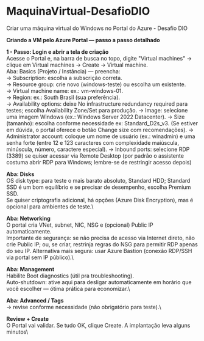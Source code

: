 # MaquinaVirtual-DesafioDIO
Criar uma máquina virtual do Windows no Portal do Azure - Desafio DIO

**Criando a VM pelo Azure Portal — passo a passo detalhado**

**1  - Passo: Login e abrir a tela de criação**\
Acesse o Portal e, na barra de busca no topo, digite "Virtual machines" 
→ clique em Virtual machines → Create → Virtual machine.\
Aba: Basics (Projeto / Instância) — preencha:\
→ Subscription: escolha a subscrição correta.\
→ Resource group: crie novo (windows-teste) ou escolha um existente.\
→ Virtual machine name: ex.: vm-windows-01.\
→ Region: ex.: South Brasil (sua preferência).\
→ Availability options: deixe No infrastructure redundancy required para testes; escolha Availability Zone/Set para produção.
→ Image: selecione uma imagem Windows (ex.: Windows Server 2022 Datacenter).
→ Size (tamanho): escolha conforme necessidade ex: Standard_D2s_v3. (Se estiver em dúvida, o portal oferece o botão Change size com recomendações).
→ Administrator account: coloque um nome de usuário (ex.: winadmin) e uma senha forte (entre 12 e 123 caracteres com complexidade maiúscula, minúscula, número, caractere especial). 
→ Inbound ports: selecione RDP (3389) se quiser acessar via Remote Desktop (por padrão o assistente costuma abrir RDP para Windows; lembre-se de restringir acesso depois)

**Aba: Disks**\
OS disk type: para teste o mais barato absoluto, Standard HDD; Standard SSD é um bom equilíbrio e se precisar de desempenho, escolha Premium SSD.\
Se quiser criptografia adicional, há opções (Azure Disk Encryption), mas é opcional para ambientes de teste.\

**Aba: Networking**\
O portal cria VNet, subnet, NIC, NSG e (opcional) Public IP automaticamente.\
Importante de segurança: se não precisa de acesso via Internet direto, não crie Public IP; ou, se criar, restrinja regras do NSG para permitir RDP apenas do seu IP. Alternativa mais segura: usar Azure Bastion (conexão RDP/SSH via portal sem IP público).\

**Aba: Management**\
Habilite Boot diagnostics (útil pra troubleshooting).\
Auto-shutdown: ative aqui para desligar automaticamente em horário que você escolher — ótima prática para economizar.\

**Aba: Advanced / Tags**\
→ revise conforme necessidade (não obrigatório para teste).\

**Review + Create**\
O Portal vai validar. Se tudo OK, clique Create. A implantação leva alguns minutos\
